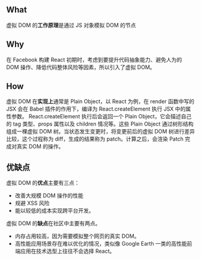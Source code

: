 ## What
虚拟 DOM 的**工作原理**是通过 JS 对象模拟 DOM 的节点
## Why
在 Facebook 构建 React 初期时，考虑到要提升代码抽象能力、避免人为的 DOM 操作、降低代码整体风险等因素，所以引入了虚拟 DOM。
## How
虚拟 DOM 在**实现上**通常是 Plain Object，以 React 为例，在 render 函数中写的 JSX 会在 Babel 插件的作用下，编译为 React.createElement 执行 JSX 中的属性参数。
React.createElement 执行后会返回一个 Plain Object，它会描述自己的 tag 类型、props 属性以及 children 情况等。这些 Plain Object 通过树形结构组成一棵虚拟 DOM 树。当状态发生变更时，将变更前后的虚拟 DOM 树进行差异比较，这个过程称为 diff，生成的结果称为 patch。计算之后，会渲染 Patch 完成对真实 DOM 的操作。

## 优缺点
虚拟 DOM 的**优点**主要有三点：

- 改善大规模 DOM 操作的性能
- 规避 XSS 风险
- 能以较低的成本实现跨平台开发。

虚拟 DOM 的**缺点**在社区中主要有两点。

- 内存占用较高，因为需要模拟整个网页的真实 DOM。
- 高性能应用场景存在难以优化的情况，类似像 Google Earth 一类的高性能前端应用在技术选型上往往不会选择 React。

